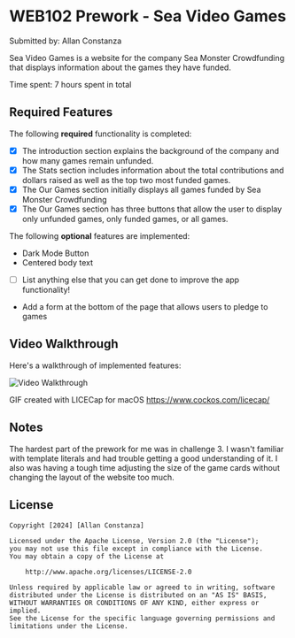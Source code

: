 # WEB102 Prework - Sea Video Games

Submitted by: Allan Constanza

Sea Video Games is a website for the company Sea Monster Crowdfunding that displays information about the games they have funded.

Time spent: 7 hours spent in total

## Required Features

The following **required** functionality is completed:

* [x] The introduction section explains the background of the company and how many games remain unfunded.
* [x] The Stats section includes information about the total contributions and dollars raised as well as the top two most funded games.
* [x] The Our Games section initially displays all games funded by Sea Monster Crowdfunding
* [x] The Our Games section has three buttons that allow the user to display only unfunded games, only funded games, or all games.

The following **optional** features are implemented:
- Dark Mode Button
- Centered body text

* [ ] List anything else that you can get done to improve the app functionality!
- Add a form at the bottom of the page that allows users to pledge to games

## Video Walkthrough

Here's a walkthrough of implemented features:

<img src='WebsiteGIF.gif' title='Video Walkthrough' width='' alt='Video Walkthrough' />


GIF created with LICECap for macOS
https://www.cockos.com/licecap/



## Notes

The hardest part of the prework for me was in challenge 3. I wasn't familiar with template literals and had trouble getting a good understanding of it. I also was having a tough time adjusting the size of the game cards without changing the layout of the website too much. 


## License

    Copyright [2024] [Allan Constanza]

    Licensed under the Apache License, Version 2.0 (the "License");
    you may not use this file except in compliance with the License.
    You may obtain a copy of the License at

        http://www.apache.org/licenses/LICENSE-2.0

    Unless required by applicable law or agreed to in writing, software
    distributed under the License is distributed on an "AS IS" BASIS,
    WITHOUT WARRANTIES OR CONDITIONS OF ANY KIND, either express or implied.
    See the License for the specific language governing permissions and
    limitations under the License.
